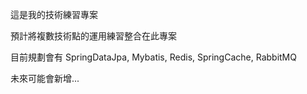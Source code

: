 這是我的技術練習專案

預計將複數技術點的運用練習整合在此專案

目前規劃會有 SpringDataJpa, Mybatis, Redis, SpringCache, RabbitMQ

未來可能會新增...

